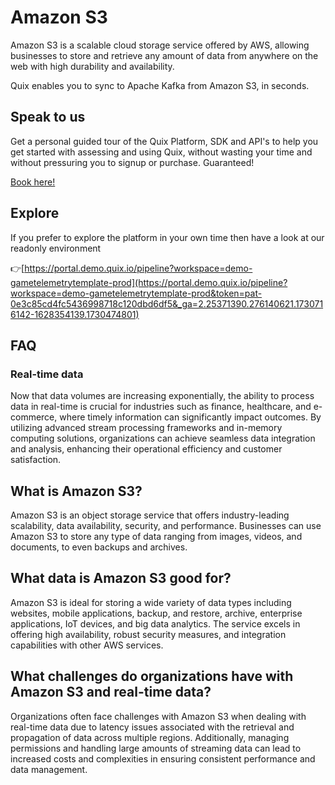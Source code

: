 <!-- START MARKDOWN -->
<!--[tech-name]-->
# Amazon S3

<!--[blurb-about-tech]-->
Amazon S3 is a scalable cloud storage service offered by AWS, allowing businesses to store and retrieve any amount of data from anywhere on the web with high durability and availability.

Quix enables you to sync to Apache Kafka <span id="to_or_from">from</span> <span id="techname">Amazon S3</span>, in seconds.

## Speak to us

Get a personal guided tour of the Quix Platform, SDK and API's to help you get started with assessing and using Quix, without wasting your time and without pressuring you to signup or purchase. Guaranteed!

[Book here!](https://share.hsforms.com/1iW0TmZzKQMChk0lxd_tGiw4yjw2?__hstc=175542013.19c333c2ae8002be5fbc6a17a447e442.1730474801833.1730474801833.1730716142494.2&__hssc=175542013.2.1730716142494&__hsfp=3927774151)


## Explore

If you prefer to explore the platform in your own time then have a look at our readonly environment

👉[https://portal.demo.quix.io/pipeline?workspace=demo-gametelemetrytemplate-prod](https://portal.demo.quix.io/pipeline?workspace=demo-gametelemetrytemplate-prod&token=pat-0e3c85cd4fc5436998718c120dbd6df5&_ga=2.25371390.276140621.1730716142-1628354139.1730474801)


## FAQ

### Real-time data

Now that data volumes are increasing exponentially, the ability to process data in real-time is crucial for industries such as finance, healthcare, and e-commerce, where timely information can significantly impact outcomes. By utilizing advanced stream processing frameworks and in-memory computing solutions, organizations can achieve seamless data integration and analysis, enhancing their operational efficiency and customer satisfaction.

## What is <span id="techname">Amazon S3</span>?

<!--[tech-seo-text]-->
Amazon S3 is an object storage service that offers industry-leading scalability, data availability, security, and performance. Businesses can use Amazon S3 to store any type of data ranging from images, videos, and documents, to even backups and archives.

## What data is <span id="techname">Amazon S3</span> good for?

<!--[tech-data-seo-text]-->
Amazon S3 is ideal for storing a wide variety of data types including websites, mobile applications, backup, and restore, archive, enterprise applications, IoT devices, and big data analytics. The service excels in offering high availability, robust security measures, and integration capabilities with other AWS services.

## What challenges do organizations have with <span id="techname">Amazon S3</span> and real-time data?

<!--[tech-challenges-seo-text]-->
Organizations often face challenges with Amazon S3 when dealing with real-time data due to latency issues associated with the retrieval and propagation of data across multiple regions. Additionally, managing permissions and handling large amounts of streaming data can lead to increased costs and complexities in ensuring consistent performance and data management.
<!-- END MARKDOWN -->